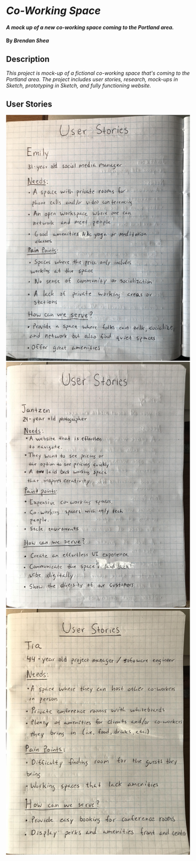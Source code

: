 # _Co-Working Space_

#### _A mock up of a new co-working space coming to the Portland area._

#### By _**Brendan Shea**_

## Description

_This project is mock-up of a fictional co-working space that's coming to the Portland area. The project includes user stories, research, mock-ups in Sketch, prototyping in Sketch, and fully functioning website._

## User Stories

![alt text](img/user-story-1.jpg "Fictional user story #1.")
![alt text](img/user-story-2.jpg "Fictional user story #2.")
![alt text](img/user-story-3.jpg "Fictional user story #3.")
